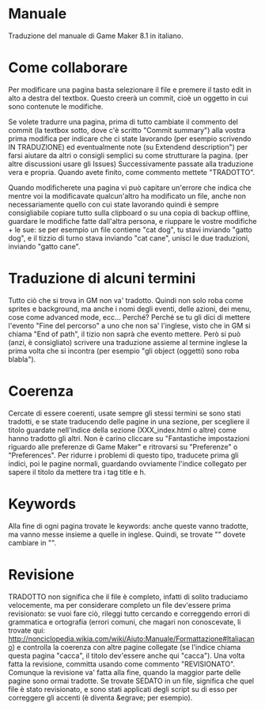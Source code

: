 Manuale
=======

Traduzione del manuale di Game Maker 8.1 in italiano.

Come collaborare
=======

Per modificare una pagina basta selezionare il file e premere il tasto edit in alto a destra del textbox. Questo creerà un commit, cioè un oggetto in cui sono contenute le modifiche.

Se volete tradurre una pagina, prima di tutto cambiate il commento del commit (la textbox sotto, dove c'è scritto "Commit summary") alla vostra prima modifica per indicare che ci state lavorando (per esempio scrivendo IN TRADUZIONE) ed eventualmente note (su Extendend description") per farsi aiutare da altri o consigli semplici su come strutturare la pagina. (per altre discussioni usare gli Issues)
Successivamente passate alla traduzione vera e propria.
Quando avete finito, come commento mettete "TRADOTTO".

Quando modificherete una pagina vi può capitare un'errore che indica che mentre voi la modificavate qualcun'altro ha modificato un file, anche non necessariamente quello con cui state lavorando quindi è sempre consigliabile copiare tutto sulla clipboard o su una copia di backup offline, guardare le modifiche fatte dall'altra persona, e riuppare le vostre modifiche + le sue: se per esempio un file contiene "cat dog", tu stavi inviando "gatto dog", e il tizzio di turno stava inviando "cat cane", unisci le due traduzioni, inviando "gatto cane".

Traduzione di alcuni termini
=======

Tutto ciò che si trova in GM non va' tradotto. Quindi non solo roba come sprites e background, ma anche i nomi degli eventi, delle azioni, dei menu, cose come advanced mode, ecc...
Perché? Perché se tu gli dici di mettere l'evento "Fine del percorso" a uno che non sa' l'inglese, visto che in GM si chiama "End of path", il tizio non saprà che evento mettere.
Però si può (anzi, è consigliato) scrivere una traduzione assieme al termine inglese la prima volta che si incontra (per esempio "gli object (oggetti) sono roba blabla").

Coerenza
=======

Cercate di essere coerenti, usate sempre gli stessi termini se sono stati tradotti, e se state traducendo delle pagine in una sezione, per scegliere il titolo guardate nell'indice della sezione (XXX_index.html o altre) come hanno tradotto gli altri. Non è carino cliccare su "Fantastiche impostazioni riguardo alle preferenze di Game Maker" e ritrovarsi su "Preferenze" o "Preferences".
Per ridurre i problemi di questo tipo, traducete prima gli indici, poi le pagine normali, guardando ovviamente l'indice collegato per sapere il titolo da mettere tra i tag title e h.

Keywords
=======

Alla fine di ogni pagina trovate le keywords: anche queste vanno tradotte, ma vanno messe insieme a quelle in inglese. Quindi, se trovate "<!-- KEYWORDS cat dog -->" dovete cambiare in "<!-- KEYWORDS cat dog gatto cane -->".

Revisione
=======

TRADOTTO non significa che il file è completo, infatti di solito traduciamo velocemente, ma per considerare completo un file dev'essere prima revisionato: se vuoi fare ciò, rileggi tutto cercando e correggendo errori di grammatica e ortografia (errori comuni, che magari non conoscevate, li trovate qui: http://nonciclopedia.wikia.com/wiki/Aiuto:Manuale/Formattazione#Italiacano) e controlla la coerenza con altre pagine collegate (se l'indice chiama questa pagina "cacca", il titolo dev'essere anche qui "cacca"). Una volta fatta la revisione, committa usando come commento "REVISIONATO".
Comunque la revisione va' fatta alla fine, quando la maggior parte delle pagine sono ormai tradotte.
Se trovate SEDATO in un file, significa che quel file è stato revisionato, e sono stati applicati degli script su di esso per correggere gli accenti (è diventa &amp;egrave; per esempio).
